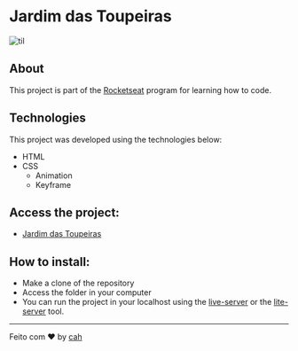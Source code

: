 # Jardim das Toupeiras

![til](./.github/gitFav.gif)

## About

This project is part of the [Rocketseat](https://www.rocketseat.com.br/) program for learning how to code.

## Technologies

This project was developed using the technologies below:

- HTML
- CSS
  - Animation
  - Keyframe

## Access the project:

- [Jardim das Toupeiras](https://cah90.github.io/explorer-stage3-jardimToupeiras/)

## How to install:

- Make a clone of the repository
- Access the folder in your computer
- You can run the project in your localhost using the [live-server]("https://ritwickdey.github.io/vscode-live-server/") or the [lite-server]("https://github.com/johnpapa/lite-server") tool.

---

Feito com ♥ by [cah](https://cassiabernardo.com)
